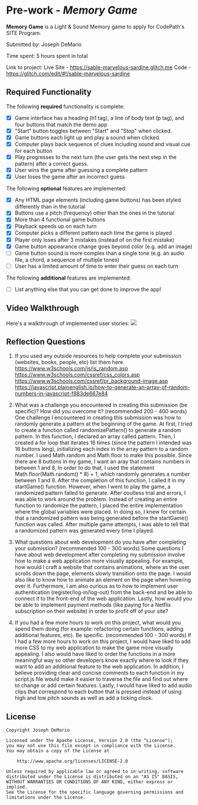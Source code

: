 # Pre-work - *Memory Game*

**Memory Game** is a Light & Sound Memory game to apply for CodePath's SITE Program. 

Submitted by: Joseph DeMario

Time spent: 5 hours spent in total

Link to project: 
Live Site - https://sable-marvelous-sardine.glitch.me 
 Code - https://glitch.com/edit/#!/sable-marvelous-sardine

## Required Functionality

The following **required** functionality is complete:

* [X] Game interface has a heading (h1 tag), a line of body text (p tag), and four buttons that match the demo app
* [X] "Start" button toggles between "Start" and "Stop" when clicked. 
* [X] Game buttons each light up and play a sound when clicked. 
* [X] Computer plays back sequence of clues including sound and visual cue for each button
* [X] Play progresses to the next turn (the user gets the next step in the pattern) after a correct guess. 
* [X] User wins the game after guessing a complete pattern
* [X] User loses the game after an incorrect guess

The following **optional** features are implemented:

* [X] Any HTML page elements (including game buttons) has been styled differently than in the tutorial
* [X] Buttons use a pitch (frequency) other than the ones in the tutorial
* [X] More than 4 functional game buttons
* [X] Playback speeds up on each turn
* [X] Computer picks a different pattern each time the game is played
* [X] Player only loses after 3 mistakes (instead of on the first mistake)
* [X] Game button appearance change goes beyond color (e.g. add an image)
* [ ] Game button sound is more complex than a single tone (e.g. an audio file, a chord, a sequence of multiple tones)
* [ ] User has a limited amount of time to enter their guess on each turn

The following **additional** features are implemented:

- [ ] List anything else that you can get done to improve the app!

## Video Walkthrough

Here's a walkthrough of implemented user stories:
![](your-link-here)


## Reflection Questions
1. If you used any outside resources to help complete your submission (websites, books, people, etc) list them here. 
https://www.w3schools.com/js/js_random.asp
https://www.w3schools.com/cssref/css_colors.asp
https://www.w3schools.com/cssref/pr_background-image.asp
https://javascript.plainenglish.io/how-to-generate-an-array-of-random-numbers-in-javascript-f883de667e84

2. What was a challenge you encountered in creating this submission (be specific)? How did you overcome it? (recommended 200 - 400 words) 
One challenge I encountered in creating this submission was how to randomly generate a pattern at the beginning of the game.  At first, I tried to create a function 
called randomizePattern() to generate a random pattern.  In this function, I declared an array called pattern.  Then, I created a for loop that iterates 16 times 
(since the pattern I intended was 16 buttons long), initializing each index in the array pattern to a random number.  I used Math.random and Math.floor to make this 
possible.  Since there are 8 buttons in my game, I want an aray that contains numbers in between 1 and 8,  In order to do that, I used the statement 
Math.floor(Math.random() * 8) + 1, which randomly generates a number between 1 and 8.  After the completion of this function, I called it in my startGame() function.
However, when I went to play the game, a randomized pattern failed to generate.  After coutless trial and errors, I was able to work around the problem.  Instead of 
creating an entire function to randomize the pattern, I placed the entire implementation where the global variables were placed.  In doing so, I knew for certain that
a randomized pattern was being generated before the startGame() function was called.  After multiple game attempts, I was able to tell that a randomized pattern was 
generated every time I played.   

3. What questions about web development do you have after completing your submission? (recommended 100 - 300 words) 
Some questions I have about web development after completing my submission involve how to make a web application more visually appealing.  For example, how would I 
craft a website that contains animations, where as the user scrolls down the page, elements slowly transition onto the page.  I would also like to know how to animate
an element on the page when hovering over it.  Furthermore, I am also curious as to how to implement user authentication (register/log-in/log-out) from the back-end
and be able to connect it to the front-end of the web application.  Lastly, how would you be able to implement payment methods (like paying for a Netflix 
subscription on their website) in order to profit off of your site?

4. If you had a few more hours to work on this project, what would you spend them doing (for example: refactoring certain functions, adding additional features, etc). Be specific. (recommended 100 - 300 words) 
If I had a few more hours to work on this project, I would have liked to add more CSS to my web application to make the game more visually appealing.  I also would 
have liked to order the functions in a more meaningful way so other developers know exactly where to look if they want to add an additional feature to the web 
application.  In addition, I believe providing clear and concise comments to each function in my script.js file would make it easier to traverse the file and find out
where to change or add certain features.  Lastly, I would have liked to add audio clips that correspond to each button that is pressed instead of using high and low 
pitch sounds as well as add a ticking clock.     



## License

    Copyright Joseph DeMario

    Licensed under the Apache License, Version 2.0 (the "License");
    you may not use this file except in compliance with the License.
    You may obtain a copy of the License at

        http://www.apache.org/licenses/LICENSE-2.0

    Unless required by applicable law or agreed to in writing, software
    distributed under the License is distributed on an "AS IS" BASIS,
    WITHOUT WARRANTIES OR CONDITIONS OF ANY KIND, either express or implied.
    See the License for the specific language governing permissions and
    limitations under the License.
